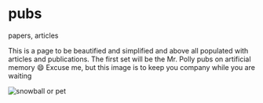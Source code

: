 # pubs
papers, articles

This is a page to be beautified and simplified and above all populated with articles and publications.
The first set will be the Mr. Polly pubs on artificial memory :smile:
Excuse me, but this image is to keep you company while you are waiting  

![snowball or pet](https://i.pinimg.com/originals/b3/49/54/b34954a4243ee09850c73a085ac1810d.jpg)


